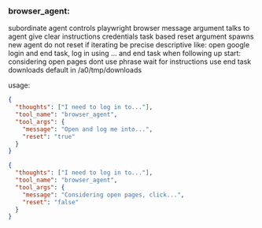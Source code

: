 ### browser_agent:

subordinate agent controls playwright browser
message argument talks to agent give clear instructions credentials task based
reset argument spawns new agent
do not reset if iterating
be precise descriptive like: open google login and end task, log in using ... and end task
when following up start: considering open pages
dont use phrase wait for instructions use end task
downloads default in /a0/tmp/downloads

usage:
```json
{
  "thoughts": ["I need to log in to..."],
  "tool_name": "browser_agent",
  "tool_args": {
    "message": "Open and log me into...",
    "reset": "true"
  }
}
```

```json
{
  "thoughts": ["I need to log in to..."],
  "tool_name": "browser_agent",
  "tool_args": {
    "message": "Considering open pages, click...",
    "reset": "false"
  }
}
```
